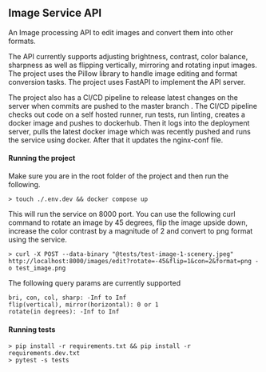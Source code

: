 ## Image Service API

An Image processing API to edit images and convert them into other formats. 

The API currently supports adjusting brightness, contrast, color balance, sharpness as well as flipping vertically, mirroring and rotating input images. The project uses the Pillow library to handle image editing and format conversion tasks. The project uses FastAPI to implement the API server.

The project also has a CI/CD pipeline to release latest changes on the server when commits are pushed to the master branch . The CI/CD pipeline checks out code on a self hosted runner, run tests, run linting, creates a docker image and pushes to dockerhub. Then it logs into the deployment server, pulls the latest docker image which was recently pushed and runs the service using docker. After that it updates the nginx-conf file.


#### Running the project
Make sure you are in the root folder of the project and then run the following.
```
> touch ./.env.dev && docker compose up
```
This will run the service on 8000 port. You can use the following curl command to rotate an image by 45 degrees, flip the image upside down, increase the color contrast by a magnitude of 2 and convert to png format using the service.
```
> curl -X POST --data-binary "@tests/test-image-1-scenery.jpeg" http://localhost:8000/images/edit?rotate=-45&flip=1&con=2&format=png -o test_image.png
```
The following query params are currently supported
```
bri, con, col, sharp: -Inf to Inf
flip(vertical), mirror(horizontal): 0 or 1
rotate(in degrees): -Inf to Inf
```

#### Running tests
```
> pip install -r requirements.txt && pip install -r requirements.dev.txt
> pytest -s tests
```